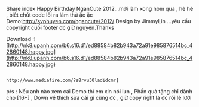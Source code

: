 Share index Happy Birthday NganCute 2012...mới làm xong hôm qua , hè hè , biết chút code lôi ra làm thử ặc ặc
Demo:http://svphuyen.com/ngancute/2012/
Design by JimmyLin ...yêu cầu copyright cuối footer đc giữ nguyên.Thanks


Download :![http://nk8.upanh.com/b6.s16.d1/ed88584b82b943a72a91e985876514bc_42860148.happy.jpg](http://nk8.upanh.com/b6.s16.d1/ed88584b82b943a72a91e985876514bc_42860148.happy.jpg)



```

http://www.mediafire.com/?s8rvu30ladidcmr]

```
p/s : Nếu anh nào xem cái Demo thì em xin nói lun , Phần quà tặng chỉ dành cho [16+] , Down về thích sửa cái gì cũng đc , giữ copy right là đc rồi lè lưỡi